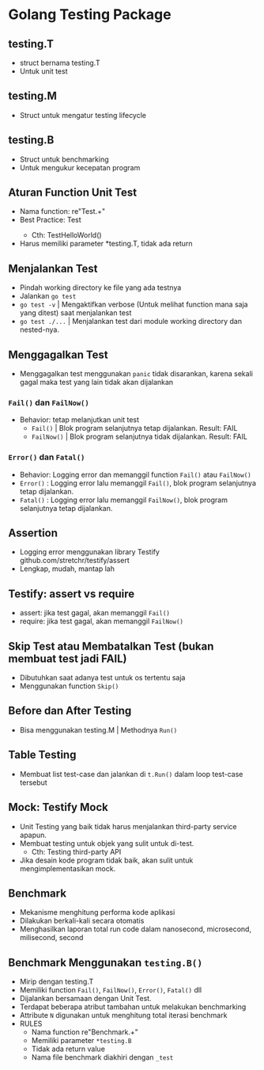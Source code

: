 # Golang Testing Package

## testing.T
- struct bernama testing.T
- Untuk unit test

## testing.M
- Struct untuk mengatur testing lifecycle

## testing.B
- Struct untuk benchmarking
- Untuk mengukur kecepatan program

## Aturan Function Unit Test
- Nama function: re"Test.+"
- Best Practice: Test<Nama Function>
  - Cth: TestHelloWorld()
- Harus memiliki parameter *testing.T, tidak ada return

## Menjalankan Test
- Pindah working directory ke file yang ada testnya
- Jalankan `go test`
- `go test -v` | Mengaktifkan verbose (Untuk melihat function mana saja yang ditest) saat menjalankan test
- `go test ./...` | Menjalankan test dari module working directory dan nested-nya.


## Menggagalkan Test
- Menggagalkan test menggunakan `panic` tidak disarankan, karena sekali gagal maka test yang lain tidak akan dijalankan

### `Fail()` dan `FailNow()`
- Behavior: tetap melanjutkan unit test
  - `Fail()` | Blok program selanjutnya tetap dijalankan. Result: FAIL
  - `FailNow()` | Blok program selanjutnya tidak dijalankan. Result: FAIL

### `Error()` dan `Fatal()`
- Behavior: Logging error dan memanggil function `Fail()` atau `FailNow()`
- `Error()` : Logging error lalu memanggil `Fail()`, blok program selanjutnya tetap dijalankan.
- `Fatal()` : Logging error lalu memanggil `FailNow()`, blok program selanjutnya tetap dijalankan.

## Assertion
- Logging error menggunakan library Testify github.com/stretchr/testify/assert
- Lengkap, mudah, mantap lah

## Testify: assert vs require
- assert: jika test gagal, akan memanggil `Fail()`
- require: jika test gagal, akan memanggil `FailNow()`

## Skip Test atau Membatalkan Test (bukan membuat test jadi FAIL)
- Dibutuhkan saat adanya test untuk os tertentu saja
- Menggunakan function `Skip()`

## Before dan After Testing
- Bisa menggunakan testing.M | Methodnya `Run()`

## Table Testing
- Membuat list test-case dan jalankan di `t.Run()` dalam loop test-case tersebut

## Mock: Testify Mock
- Unit Testing yang baik tidak harus menjalankan third-party service apapun.
- Membuat testing untuk objek yang sulit untuk di-test.
  - Cth: Testing third-party API
- Jika desain kode program tidak baik, akan sulit untuk mengimplementasikan mock.

## Benchmark
- Mekanisme menghitung performa kode aplikasi
- Dilakukan berkali-kali secara otomatis
- Menghasilkan laporan total run code dalam nanosecond, microsecond, milisecond, second

## Benchmark Menggunakan `testing.B()`
- Mirip dengan testing.T
- Memiliki function `Fail()`, `FailNow()`, `Error()`, `Fatal()` dll
- Dijalankan bersamaan dengan Unit Test.
- Terdapat beberapa atribut tambahan untuk melakukan benchmarking
- Attribute `N` digunakan untuk menghitung total iterasi benchmark
- RULES
  - Nama function re"Benchmark.+"
  - Memiliki parameter `*testing.B`
  - Tidak ada return value
  - Nama file benchmark diakhiri dengan `_test`
